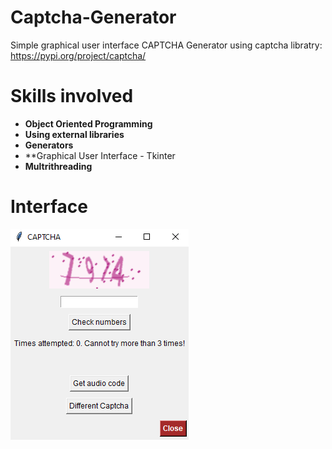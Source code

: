 # Captcha-Generator
Simple graphical user interface CAPTCHA Generator using captcha libratry: https://pypi.org/project/captcha/

# Skills involved
* **Object Oriented Programming**
* **Using external libraries**
* **Generators**
* **Graphical User Interface - Tkinter
* **Multrithreading**

# Interface
![alt text](https://raw.githubusercontent.com/Kubson900/Captcha-Generator/main/Interface.png)
